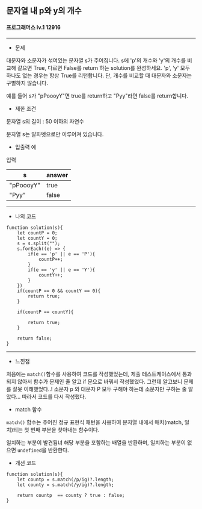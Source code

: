 ## 문자열 내 p와 y의 개수
#### 프로그래머스 lv.1 12916
------
* 문제

대문자와 소문자가 섞여있는 문자열 s가 주어집니다. s에 'p'의 개수와 'y'의 개수를 비교해 같으면 True, 다르면 False를 return 하는 solution를 완성하세요. 'p', 'y' 모두 하나도 없는 경우는 항상 True를 리턴합니다. 단, 개수를 비교할 때 대문자와 소문자는 구별하지 않습니다.

예를 들어 s가 "pPoooyY"면 true를 return하고 "Pyy"라면 false를 return합니다.

* 제한 조건

문자열 s의 길이 : 50 이하의 자연수

문자열 s는 알파벳으로만 이루어져 있습니다.


* 입출력 예

입력 

|s|answer|
|-|------|
|"pPoooyY"|true|
|"Pyy"|false|

-----

* 나의 코드
```
function solution(s){
    let countP = 0;
    let countY = 0;
    s = s.split("");
    s.forEach((e) => {
        if(e == 'p' || e == 'P'){
            countP++;
        }
        if(e == 'y' || e == 'Y'){
            countY++;
        }
    })
    if(countP == 0 && countY == 0){
        return true;
    }
    
    if(countP == countY){
        
        return true;
    }
    
    return false;
}

```
----
* 느낀점

처음에는 `match()`함수를 사용하여 코드를 작성했었는데, 제출 테스트케이스에서 통과되지 않아서 함수가 문제인 줄 알고 if 문으로 바꿔서 작성했었다. 그런데 알고보니 문제를 잘못 이해했었다..! 소문자 p 와 대문자 P 모두 구해야 하는데 소문자만 구하는 줄 알았다... 따라서 코드를 다시 작성했다.

* match 함수

`match()` 함수는 주어진 정규 표현식 패턴을 사용하여 문자열 내에서 매치(match, 일치)되는 첫 번째 부분을 찾아내는 함수이다.

일치하는 부분이 발견됨녀 해당 부분을 포함하는 배열을 반환하며, 일치하는 부분이 없으면 `undefined`을 반환한다.


* 개선 코드 

```
function solution(s){
    let countp = s.match(/p/ig)?.length;
    let county = s.match(/y/ig)?.length;

    return countp  == county ? true : false;
}
```
